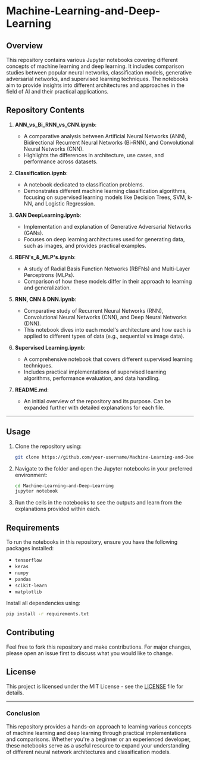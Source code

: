 # Machine-Learning-and-Deep-Learning



## **Overview**
This repository contains various Jupyter notebooks covering different concepts of machine learning and deep learning. It includes comparison studies between popular neural networks, classification models, generative adversarial networks, and supervised learning techniques. The notebooks aim to provide insights into different architectures and approaches in the field of AI and their practical applications.

## **Repository Contents**
1. **ANN_vs_Bi_RNN_vs_CNN.ipynb**: 
   - A comparative analysis between Artificial Neural Networks (ANN), Bidirectional Recurrent Neural Networks (Bi-RNN), and Convolutional Neural Networks (CNN).
   - Highlights the differences in architecture, use cases, and performance across datasets.

2. **Classification.ipynb**: 
   - A notebook dedicated to classification problems.
   - Demonstrates different machine learning classification algorithms, focusing on supervised learning models like Decision Trees, SVM, k-NN, and Logistic Regression.

3. **GAN DeepLearning.ipynb**:
   - Implementation and explanation of Generative Adversarial Networks (GANs).
   - Focuses on deep learning architectures used for generating data, such as images, and provides practical examples.

4. **RBFN's_&_MLP's.ipynb**: 
   - A study of Radial Basis Function Networks (RBFNs) and Multi-Layer Perceptrons (MLPs).
   - Comparison of how these models differ in their approach to learning and generalization.

5. **RNN, CNN & DNN.ipynb**:
   - Comparative study of Recurrent Neural Networks (RNN), Convolutional Neural Networks (CNN), and Deep Neural Networks (DNN).
   - This notebook dives into each model's architecture and how each is applied to different types of data (e.g., sequential vs image data).

6. **Supervised Learning.ipynb**:
   - A comprehensive notebook that covers different supervised learning techniques.
   - Includes practical implementations of supervised learning algorithms, performance evaluation, and data handling.

7. **README.md**:
   - An initial overview of the repository and its purpose. Can be expanded further with detailed explanations for each file.

---

## **Usage**
1. Clone the repository using:
   ```bash
   git clone https://github.com/your-username/Machine-Learning-and-Deep-Learning.git
   ```
2. Navigate to the folder and open the Jupyter notebooks in your preferred environment:
   ```bash
   cd Machine-Learning-and-Deep-Learning
   jupyter notebook
   ```
3. Run the cells in the notebooks to see the outputs and learn from the explanations provided within each.

## **Requirements**
To run the notebooks in this repository, ensure you have the following packages installed:
- `tensorflow`
- `keras`
- `numpy`
- `pandas`
- `scikit-learn`
- `matplotlib`

Install all dependencies using:
```bash
pip install -r requirements.txt
```

## **Contributing**
Feel free to fork this repository and make contributions. For major changes, please open an issue first to discuss what you would like to change.

## **License**
This project is licensed under the MIT License - see the [LICENSE](LICENSE) file for details.

---

### **Conclusion**
This repository provides a hands-on approach to learning various concepts of machine learning and deep learning through practical implementations and comparisons. Whether you're a beginner or an experienced developer, these notebooks serve as a useful resource to expand your understanding of different neural network architectures and classification models.


